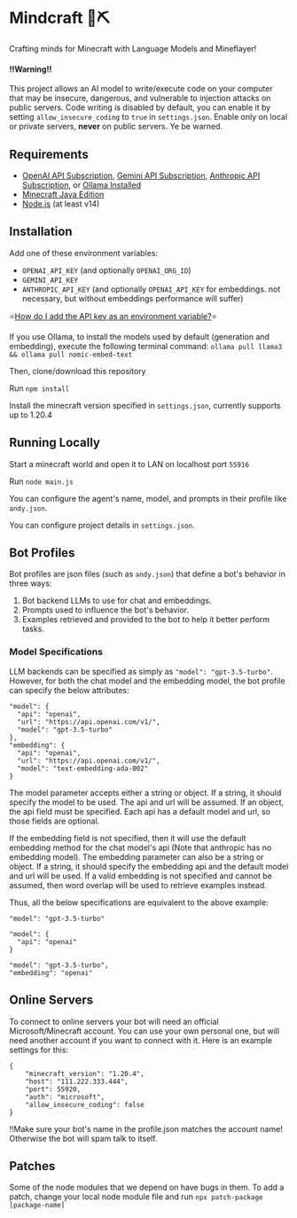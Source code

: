 # Mindcraft 🧠⛏️

Crafting minds for Minecraft with Language Models and Mineflayer!

#### ‼️Warning‼️

This project allows an AI model to write/execute code on your computer that may be insecure, dangerous, and vulnerable to injection attacks on public servers. Code writing is disabled by default, you can enable it by setting `allow_insecure_coding` to `true` in `settings.json`. Enable only on local or private servers, **never** on public servers. Ye be warned.

## Requirements

- [OpenAI API Subscription](https://openai.com/blog/openai-api), [Gemini API Subscription](https://aistudio.google.com/app/apikey), [Anthropic API Subscription](https://docs.anthropic.com/claude/docs/getting-access-to-claude), or [Ollama Installed](https://ollama.com/download)
- [Minecraft Java Edition](https://www.minecraft.net/en-us/store/minecraft-java-bedrock-edition-pc)
- [Node.js](https://nodejs.org/) (at least v14)

## Installation

Add one of these environment variables:
  - `OPENAI_API_KEY` (and optionally `OPENAI_ORG_ID`)
  - `GEMINI_API_KEY`
  - `ANTHROPIC_API_KEY` (and optionally `OPENAI_API_KEY` for embeddings. not necessary, but without embeddings performance will suffer)

⭐[How do I add the API key as an environment variable?](https://phoenixnap.com/kb/windows-set-environment-variable)⭐

If you use Ollama, to install the models used by default (generation and embedding), execute the following terminal command:
`ollama pull llama3 && ollama pull nomic-embed-text`

Then, clone/download this repository

Run `npm install`

Install the minecraft version specified in `settings.json`, currently supports up to 1.20.4

## Running Locally

Start a minecraft world and open it to LAN on localhost port `55916`

Run `node main.js`

You can configure the agent's name, model, and prompts in their profile like `andy.json`.

You can configure project details in `settings.json`.

## Bot Profiles

Bot profiles are json files (such as `andy.json`) that define a bot's behavior in three ways:

1. Bot backend LLMs to use for chat and embeddings.
2. Prompts used to influence the bot's behavior.
3. Examples retrieved and provided to the bot to help it better perform tasks.

### Model Specifications

LLM backends can be specified as simply as `"model": "gpt-3.5-turbo"`. However, for both the chat model and the embedding model, the bot profile can specify the below attributes:

```
"model": {
  "api": "openai",
  "url": "https://api.openai.com/v1/",
  "model": "gpt-3.5-turbo"
},
"embedding": {
  "api": "openai",
  "url": "https://api.openai.com/v1/",
  "model": "text-embedding-ada-002"
}
```

The model parameter accepts either a string or object. If a string, it should specify the model to be used. The api and url will be assumed. If an object, the api field must be specified. Each api has a default model and url, so those fields are optional.

If the embedding field is not specified, then it will use the default embedding method for the chat model's api (Note that anthropic has no embedding model). The embedding parameter can also be a string or object. If a string, it should specify the embedding api and the default model and url will be used. If a valid embedding is not specified and cannot be assumed, then word overlap will be used to retrieve examples instead.

Thus, all the below specifications are equivalent to the above example:

```
"model": "gpt-3.5-turbo"
```
```
"model": {
  "api": "openai"
}
```
```
"model": "gpt-3.5-turbo",
"embedding": "openai"
```

## Online Servers
To connect to online servers your bot will need an official Microsoft/Minecraft account. You can use your own personal one, but will need another account if you want to connect with it. Here is an example settings for this:
```
{
    "minecraft_version": "1.20.4",
    "host": "111.222.333.444",
    "port": 55920,
    "auth": "microsoft",
    "allow_insecure_coding": false
}
```
‼️Make sure your bot's name in the profile.json matches the account name! Otherwise the bot will spam talk to itself.

## Patches

Some of the node modules that we depend on have bugs in them. To add a patch, change your local node module file and run `npx patch-package [package-name]`
